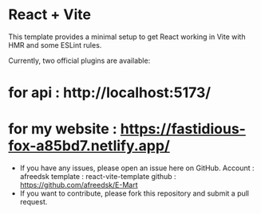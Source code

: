 # React + Vite

This template provides a minimal setup to get React working in Vite with HMR and some ESLint rules.

Currently, two official plugins are available:

# for api : http://localhost:5173/
# for my website : https://fastidious-fox-a85bd7.netlify.app/

- If you have any  issues, please open an issue here on GitHub.
Account : afreedsk
template :  react-vite-template
github :  https://github.com/afreedsk/E-Mart
- If you want to contribute, please fork this repository and submit a pull request.
